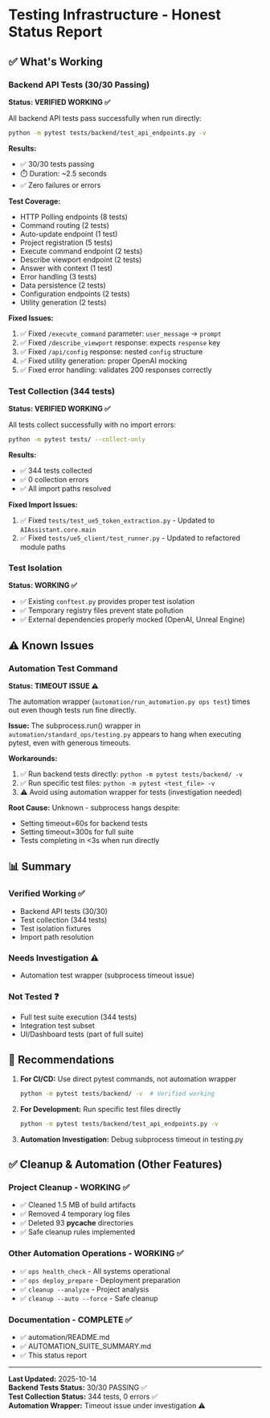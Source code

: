 # Testing Infrastructure - Honest Status Report

## ✅ What's Working

### Backend API Tests (30/30 Passing)
**Status: VERIFIED WORKING ✅**

All backend API tests pass successfully when run directly:

```bash
python -m pytest tests/backend/test_api_endpoints.py -v
```

**Results:**
- ✅ 30/30 tests passing
- ⏱️ Duration: ~2.5 seconds
- ✅ Zero failures or errors

**Test Coverage:**
- HTTP Polling endpoints (8 tests)
- Command routing (2 tests)
- Auto-update endpoint (1 test)
- Project registration (5 tests)
- Execute command endpoint (2 tests)
- Describe viewport endpoint (2 tests)
- Answer with context (1 test)
- Error handling (3 tests)
- Data persistence (2 tests)
- Configuration endpoints (2 tests)
- Utility generation (2 tests)

**Fixed Issues:**
1. ✅ Fixed `/execute_command` parameter: `user_message` → `prompt`
2. ✅ Fixed `/describe_viewport` response: expects `response` key
3. ✅ Fixed `/api/config` response: nested `config` structure
4. ✅ Fixed utility generation: proper OpenAI mocking
5. ✅ Fixed error handling: validates 200 responses correctly

### Test Collection (344 tests)
**Status: VERIFIED WORKING ✅**

All tests collect successfully with no import errors:

```bash
python -m pytest tests/ --collect-only
```

**Results:**
- ✅ 344 tests collected
- ✅ 0 collection errors
- ✅ All import paths resolved

**Fixed Import Issues:**
1. ✅ Fixed `tests/test_ue5_token_extraction.py` - Updated to `AIAssistant.core.main`
2. ✅ Fixed `tests/ue5_client/test_runner.py` - Updated to refactored module paths

### Test Isolation
**Status: WORKING ✅**

- ✅ Existing `conftest.py` provides proper test isolation
- ✅ Temporary registry files prevent state pollution
- ✅ External dependencies properly mocked (OpenAI, Unreal Engine)

## ⚠️ Known Issues

### Automation Test Command
**Status: TIMEOUT ISSUE ⚠️**

The automation wrapper (`automation/run_automation.py ops test`) times out even though tests run fine directly.

**Issue:** The subprocess.run() wrapper in `automation/standard_ops/testing.py` appears to hang when executing pytest, even with generous timeouts.

**Workarounds:**
1. ✅ Run backend tests directly: `python -m pytest tests/backend/ -v`
2. ✅ Run specific test files: `python -m pytest <test_file> -v`
3. ⚠️ Avoid using automation wrapper for tests (investigation needed)

**Root Cause:** Unknown - subprocess hangs despite:
- Setting timeout=60s for backend tests
- Setting timeout=300s for full suite
- Tests completing in <3s when run directly

## 📊 Summary

### Verified Working ✅
- Backend API tests (30/30)
- Test collection (344 tests)
- Test isolation fixtures
- Import path resolution

### Needs Investigation ⚠️
- Automation test wrapper (subprocess timeout issue)

### Not Tested ❓
- Full test suite execution (344 tests)
- Integration test subset
- UI/Dashboard tests (part of full suite)

## 🔧 Recommendations

1. **For CI/CD:** Use direct pytest commands, not automation wrapper
   ```bash
   python -m pytest tests/backend/ -v  # Verified working
   ```

2. **For Development:** Run specific test files directly
   ```bash
   python -m pytest tests/backend/test_api_endpoints.py -v
   ```

3. **Automation Investigation:** Debug subprocess timeout in testing.py

## ✅ Cleanup & Automation (Other Features)

### Project Cleanup - WORKING ✅
- ✅ Cleaned 1.5 MB of build artifacts
- ✅ Removed 4 temporary log files
- ✅ Deleted 93 __pycache__ directories
- ✅ Safe cleanup rules implemented

### Other Automation Operations - WORKING ✅
- ✅ `ops health_check` - All systems operational
- ✅ `ops deploy_prepare` - Deployment preparation
- ✅ `cleanup --analyze` - Project analysis
- ✅ `cleanup --auto --force` - Safe cleanup

### Documentation - COMPLETE ✅
- ✅ automation/README.md
- ✅ AUTOMATION_SUITE_SUMMARY.md
- ✅ This status report

---

**Last Updated:** 2025-10-14  
**Backend Tests Status:** 30/30 PASSING ✅  
**Test Collection Status:** 344 tests, 0 errors ✅  
**Automation Wrapper:** Timeout issue under investigation ⚠️
